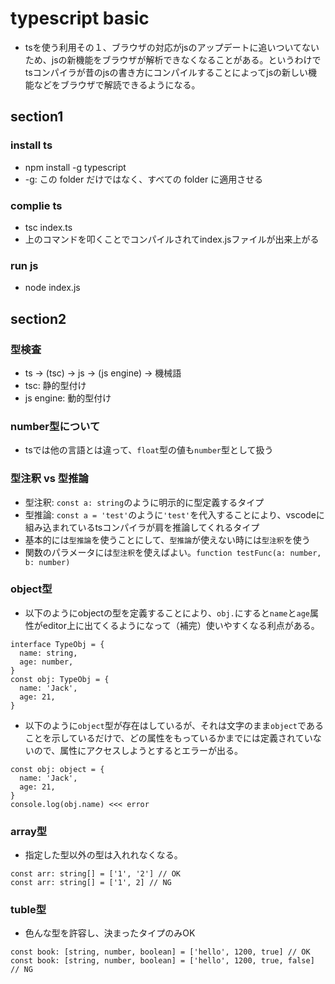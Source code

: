 # typescript basic
- tsを使う利用その１、ブラウザの対応がjsのアップデートに追いついてないため、jsの新機能をブラウザが解析できなくなることがある。というわけでtsコンパイラが昔のjsの書き方にコンパイルすることによってjsの新しい機能などをブラウザで解読できるようになる。

## section1

### install ts

- npm install -g typescript
- -g: この folder だけではなく、すべての folder に適用させる

### complie ts

- tsc index.ts
- 上のコマンドを叩くことでコンパイルされてindex.jsファイルが出来上がる

### run js

- node index.js

## section2

### 型検査
- ts -> (tsc) -> js -> (js engine) -> 機械語
- tsc: 静的型付け
- js engine: 動的型付け

### number型について
- tsでは他の言語とは違って、`float`型の値も`number`型として扱う

### 型注釈 vs 型推論
- 型注釈: `const a: string`のように明示的に型定義するタイプ
- 型推論: `const a = 'test'`のように`'test'`を代入することにより、vscodeに組み込まれているtsコンパイラが肩を推論してくれるタイプ
- 基本的には`型推論`を使うことにして、`型推論`が使えない時には`型注釈`を使う
- 関数のパラメータには`型注釈`を使えばよい。`function testFunc(a: number, b: number)`

### object型
- 以下のようにobjectの型を定義することにより、`obj.`にすると`name`と`age`属性がeditor上に出てくるようになって（補完）使いやすくなる利点がある。
```
interface TypeObj = {
  name: string,
  age: number,
}
const obj: TypeObj = {
  name: 'Jack',
  age: 21,
}
```
- 以下のように`object`型が存在はしているが、それは文字のまま`object`であることを示しているだけで、どの属性をもっているかまでには定義されていないので、属性にアクセスしようとするとエラーが出る。
```
const obj: object = {
  name: 'Jack',
  age: 21,
}
console.log(obj.name) <<< error
```

### array型
- 指定した型以外の型は入れれなくなる。
```
const arr: string[] = ['1', '2'] // OK
const arr: string[] = ['1', 2] // NG
```

### tuble型
- 色んな型を許容し、決まったタイプのみOK
```
const book: [string, number, boolean] = ['hello', 1200, true] // OK
const book: [string, number, boolean] = ['hello', 1200, true, false] // NG
```